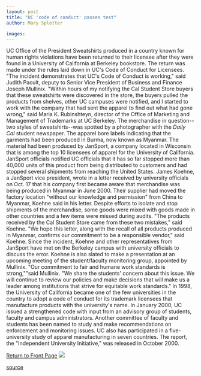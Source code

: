 ```yaml
---
layout: post
title: "UC 'code of conduct' passes test"
author: Mary Spletter

images:
---
```


UC Office of the President Sweatshirts produced in a country known for human rights violations have been returned to their licensee after they were found in a University of California at Berkeley bookstore. The return was made under the rules laid down in UC's Code of Conduct for Licensees. "The incident demonstrates that UC's Code of Conduct is working," said Judith Pacult, deputy to Senior Vice President of Business and Finance Joseph Mullinix. "Within hours of my notifying the Cal Student Store buyers that these sweatshirts were discovered in the store, the buyers pulled the products from shelves, other UC campuses were notified, and I started to work with the company that had sent the apparel to find out what had gone wrong," said Maria K. Rubinshteyn, director of the Office of Marketing and Management of Trademarks at UC Berkeley. The merchandise in question--two styles of sweatshirts--was spotted by a photographer with the _Daily Cal_ student newspaper. The apparel bore labels indicating that the garments had been produced in Burma, now known as Myanmar. The material had been produced by JanSport, a company located in Wisconsin that is among the top 10 licensees of apparel for the University of California. JanSport officials notified UC officials that it has so far stopped more than 40,000 units of this product from being distributed to customers and had stopped several shipments from reaching the United States. James Koehne, a JanSport vice president, wrote in a letter received by university officials on Oct. 17 that his company first became aware that merchandise was being produced in Myanmar in June 2000. Their supplier had moved the factory location "without our knowledge and permission" from China to Myanmar, Koehne said in his letter. Despite efforts to isolate and stop shipments of the merchandise, some goods were mixed with goods made in other countries and a few items were missed during audits. "The products received by the Cal Student Store came from these two mistakes," said Koehne. "We hope this letter, along with the recall of all products produced in Myanmar, confirms our commitment to be a responsible vendor," said Koehne. Since the incident, Koehne and other representatives from JanSport have met on the Berkeley campus with university officials to discuss the error. Koehne is also slated to make a presentation at an upcoming meeting of the student/faculty monitoring group, appointed by Mullinix. "Our commitment to fair and humane work standards is strong,""said Mullinix. "We share the students' concern about this issue. We will continue to review our policies and make decisions that will make us a leader among institutions that strive for equitable work standards." In 1998, the University of California became one of the few universities in the country to adopt a code of conduct for its trademark licensees that manufacture products with the university's name. In January 2000, UC issued a strengthened code with input from an advisory group of students, faculty and campus administrators. Another committee of faculty and students has been named to study and make recommendations on enforcement and monitoring issues. UC also has participated in a five-university study of apparel manufacturing in seven countries. The report, the "Independent University Initiative," was released in October 2000.

  
[Return to Front Page][1] ![ ][2]

[1]: ../../index.html
[2]: ../../images/trans.gif

[source](http://www1.ucsc.edu/currents/00-01/11-20/conduct.html "Permalink to conduct")
